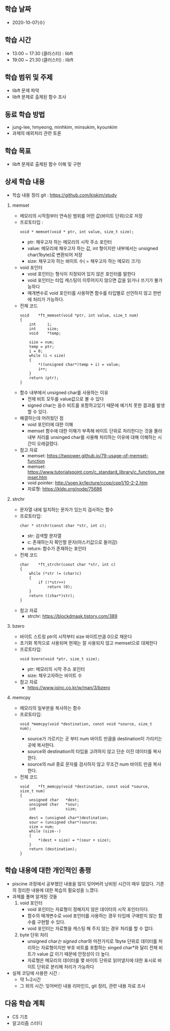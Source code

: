 학습 날짜
---
+ 2020-10-07(수)

학습 시간
---
+ 13:00 ~ 17:30 (클러스터) : libft
+ 19:00 ~ 21:30 (클러스터) : libft

학습 범위 및 주제
---
+ libft 문제 파악
+ libft 문제로 출제된 함수 조사

동료 학습 방법
---
+ jung-lee, hmyeong, minhkim, minsukim, kyounkim
+ 과제의 예외처리 관련 토론

학습 목표
---
+ libft 문제로 출제된 함수 이해 및 구현

상세 학습 내용
---
+ 학습 내용 정리 git : https://github.com/kiskim/study   

1. memset
	+ 메모리의 시작점부터 연속된 범위를 어떤 값(바이트 단위)으로 저장
	+ 프로토타입 :
		~~~
		void * memset(void * ptr, int value, size_t size);
		~~~
		+ ptr: 채우고자 하는 메모리의 시작 주소 포인터
		+ value: 메모리에 채우고자 하는 값, int 형이지만 내부에서는 unsigned char(1byte)로 변환되어 저장
		+ size: 채우고자 하는 바이트 수( = 채우고자 하는 메모리 크기)
	+ void 포인터
		+ void 포인터는 형식이 지정되어 있지 않은 포인터를 말한다
		+ void 포인터는 타입 캐스팅이 이루어지지 않으면 값을 읽거나 쓰기가 불가능하다
		+ 매개변수로 void 포인터를 사용하면 함수를 타입별로 선언하지 않고 한번에 처리가 가능하다.
	+ 전체 코드
		~~~
		void	*ft_memset(void *ptr, int value, size_t num)
		{
			int		i;
			int		size;
			void	*temp;

			size = num;
			temp = ptr;
			i = 0;
			while (i < size)
			{
				*((unsigned char*)temp + i) = value;
				i++;
			}
			return (ptr);
		}
		~~~
	+ 함수 내부에서 unsigned char를 사용하는 이유
		+ 전체 비트 모두를 value값으로 볼 수 있다
		+ signed char는 음수 비트를 포함하고있기 때문에 예기치 못한 결과를 발생할 수 있다.
	+ 해결하는데 어려웠던 점
		+ void 포인터에 대한 이해
		+ memset 함수에 대한 이해가 부족해 바이트 단위로 처리한다는 것을 몰라 내부 처리를 unsinged char를 사용해 처리하는 이유에 대해 이해하는 시간이 오래걸렸다.
	+ 참고 자료
		+ memset: https://twpower.github.io/79-usage-of-memset-function
		+ memset: https://www.tutorialspoint.com/c_standard_library/c_function_memset.htm
		+ void pointer: http://soen.kr/lecture/ccpp/cpp1/10-2-2.htm
		+ 자료형: https://kldp.org/node/75686

2. strchr
	+ 문자열 내에 일치하는 문자가 있는지 검사하는 함수
	+ 프로토타입:
		```
		char * strchr(const char *str, int c);
		```
		+ str: 검색할 문자열
		+ c: 존재하는지 확인할 문자(아스키값으로 들어감)
		+ return: 함수가 존재하는 포인터
	+ 전체 코드
		~~~
		char	*ft_strchr(const char *str, int c)
		{
			while (*str != (char)c)
			{
				if (!*str++)
					return (0);
			}
			return ((char*)str);
		}
		~~~
	+ 참고 자료
		+ strchr: https://blockdmask.tistory.com/389

3. bzero
	+ 바이트 스트링 ptr의 시작부터 size 바이트만큼 0으로 채운다
	+ 초기화 목적으로 사용되며 현재는 잘 사용되지 않고 memset으로 대체한다
	+ 프로토타입:
		```
		void bzero(void *ptr, size_t size);
		```
		+ ptr: 메모리의 시작 주소 포인터
		+ size: 채우고자하는 바이트 수
	+ 참고 자료
		+ https://www.joinc.co.kr/w/man/3/bzero

4. memcpy
	
	+ 메모리의 일부분을 복사하는 함수
	+ 프로토타입:
		~~~
		void *memcpy(void *destination, const void *source, size_t num);
		~~~
		+ source가 가르키는 곳 부터 num 바이트 만큼을 destination이 가리키는 곳에 복사한다.
		+ source와 destination의 타입을 고려하지 않고 단순 이진 데이터를 복사한다.
		+ source의 null 종료 문자를 검사하지 않고 무조건 num 바이트 만큼 복사한다.
	+ 전체 코드
		~~~
		void	*ft_memcpy(void *destination, const void *source, size_t num)
		{
			unsigned char	*dest;
			unsigned char	*sour;
			int				size;

			dest = (unsigned char*)destination;
			sour = (unsigned char*)source;
			size = num;
			while (size--)
			{
				*(dest + size) = *(sour + size);
			}
			return (destination);
		}
		~~~

학습 내용에 대한 개인적인 총평
---
+ piscine 과정에서 공부했던 내용을 많이 잊어버려 낭비된 시간이 매우 많았다. 기존의 정리한 내용에 대한 복습의 필요성을 느꼈다.
+ 과제를 풀며 알게된 것들
	1. void 포인터
		+ void 포인터는 자료형이 정해지지 않은 데이터의 시작 포인터이다.
		+ 함수의 매개변수로 void 포인터를 사용하는 경우 타입에 구애받지 않는 함수를 구현할 수 있다.
		+ void 포인터는 자료형을 캐스팅 해 주지 않는 경우 처리를 할 수 없다.
	2. byte 단위 처리
		+ unsigned char*는 signed char*와 마찬가지로 1byte 단위로 데이터를 처리하는 자료형이지만 부호 비트를 포함하는 singed char*와 달리 전체 비트가 value 값 이기 때문에 안정성이 더 높다.
		+ 자료형은 메모리의 데이터를 몇 바이트 단위로 읽어낼지에 대한 표시로 바이트 단위로 분리해 처리가 가능하다
+ 실제 코딩에 사용한 시간 :
	+ 약 1~2시간
	+ 그 외의 시간: 잊어버린 내용 리마인드, git 정리, 관련 내용 자료 조사

다음 학습 계획
---
+ CS 기초
+ 알고리즘 스터디